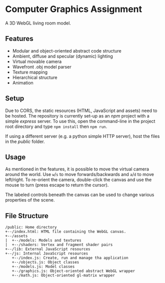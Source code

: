 # Computer Graphics Assignment
A 3D WebGL living room model.

## Features
- Modular and object-oriented abstract code structure 
- Ambient, diffuse and specular (dynamic) lighting 
- Virtual movable camera
- Wavefront .obj model parser
- Texture mapping
- Hierarchical structure
- Animation

## Setup
Due to CORS, the static resources (HTML, JavaScript and assets) need to be hosted.
The repository is currently set-up as an _npm_ project with a simple _express_ server.
To use this, open the command-line in the project root directory and type `npm install` then `npm run`.

If using a different server (e.g. a python simple HTTP server), host the files in the _public_ folder.

## Usage
As mentioned in the features, it is possible to move the virtual camera around the world.
Use `w`/`s` to move forwards/backwards and `a`/`d` to move left/right.
To re-orient the camera, double-click the canvas and use the mouse to turn (press escape to return the cursor).

The labeled controls beneath the canvas can be used to change various properties of the scene.

## File Structure
```
/public: Home directory
+--/index.html: HTML file containing the WebGL canvas.
+--/assets
|  +--/models: Models and textures
|  +--/shaders: Vertex and fragment shader pairs
+--/lib: External JavaScript resources
+--/js: Internal JavaScript resources
   +--/index.js: Create, run and manage tha application
   +--/objects.js: Object classes
   +--/models.js: Model classes
   +--/graphics.js: Object-oriented abstract WebGL wrapper
   +--/math.js: Object-oriented gl-matrix wrapper
```
